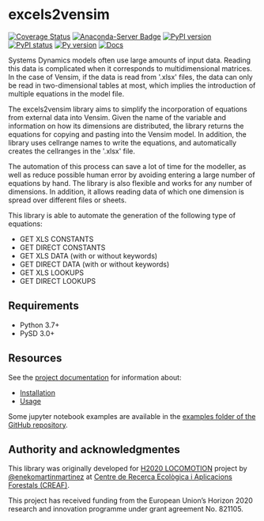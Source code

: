 # excels2vensim

[![Coverage Status](https://coveralls.io/repos/github/SDXorg/excels2vensim/badge.svg?branch=master)](https://coveralls.io/github/SDXorg/excels2vensim?branch=master)
[![Anaconda-Server Badge](https://anaconda.org/conda-forge/excels2vensim/badges/version.svg)](https://anaconda.org/conda-forge/excels2vensim)
[![PyPI version](https://badge.fury.io/py/excels2vensim.svg)](https://badge.fury.io/py/excels2vensim)
[![PyPI status](https://img.shields.io/pypi/status/excels2vensim.svg)](https://pypi.python.org/pypi/excels2vensim/)
[![Py version](https://img.shields.io/pypi/pyversions/excels2vensim.svg)](https://pypi.python.org/pypi/excels2vensim/)
[![Docs](https://readthedocs.org/projects/excels2vensim/badge/?version=latest)](https://excels2vensim.readthedocs.io/en/latest/?badge=latest)

Systems Dynamics models often use large amounts of input data. Reading this data is complicated when it corresponds to multidimensional matrices. In the case of Vensim, if the data is read from '.xlsx' files, the data can only be read in two-dimensional tables at most, which implies the introduction of multiple equations in the model file.

The excels2vensim library aims to simplify the incorporation of equations from external data into Vensim. Given the name of the variable and information on how its dimensions are distributed, the library returns the equations for copying and pasting into the Vensim model. In addition, the library uses cellrange names to write the equations, and automatically creates the cellranges in the '.xlsx' file.

The automation of this process can save a lot of time for the modeller, as well as reduce possible human error by avoiding entering a large number of equations by hand. The library is also flexible and works for any number of dimensions. In addition, it allows reading data of which one dimension is spread over different files or sheets.

This library is able to automate the generation of the following type of equations:

- GET XLS CONSTANTS
- GET DIRECT CONSTANTS
- GET XLS DATA (with or without keywords)
- GET DIRECT DATA (with or without keywords)
- GET XLS LOOKUPS
- GET DIRECT LOOKUPS

## Requirements

- Python 3.7+
- PySD 3.0+

## Resources

See the [project documentation](http://excels2vensim.readthedocs.org/) for information about:

- [Installation](http://excels2vensim.readthedocs.org/en/latest/installation.html)
- [Usage](http://excels2vensim.readthedocs.org/en/latest/usage.html)

Some jupyter notebook examples are available in the [examples folder of the GitHub repository](https://github.com/SDXorg/excels2vensim/tree/master/examples).

## Authority and acknowledgmentes

This library was originally developed for [H2020 LOCOMOTION](https://www.locomotion-h2020.eu/) project by [@enekomartinmartinez](https://github.com/enekomartinmartinez) at [Centre de Recerca Ecològica i Aplicacions Forestals (CREAF)](http://www.creaf.cat/).

This project has received funding from the European Union’s Horizon 2020
research and innovation programme under grant agreement No. 821105.
